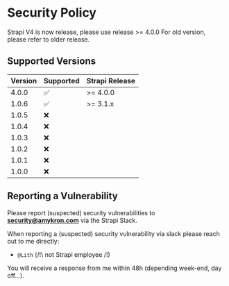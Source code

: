 # Security Policy

Strapi V4 is now release, please use release >= 4.0.0
For old version, please refer to older release.

## Supported Versions

| Version | Supported          | Strapi Release |
| ------- | ------------------ | -------------- |
| 4.0.0   | :white_check_mark: | \>= 4.0.0 |
| 1.0.6   | :white_check_mark: | \>= 3.1.x |
| 1.0.5   | :x: | |
| 1.0.4   | :x: | |
| 1.0.3   | :x: | |
| 1.0.2   | :x: | |
| 1.0.1   | :x: | |
| 1.0.0   | :x: | |

## Reporting a Vulnerability

Please report (suspected) security vulnerabilities to **[security@amykron.com](mailto:security@amykron.com)** via the Strapi Slack.

When reporting a (suspected) security vulnerability via slack please reach out to me directly:
- `@Lith` (/!\ not Strapi employee /!\)

You will receive a response from me within 48h (depending week-end, day off...).
